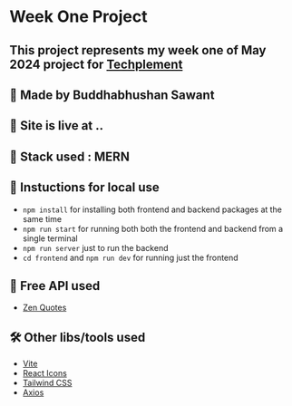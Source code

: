 # Week One Project

## This project represents my week one of May 2024 project for [Techplement](https://techplement.com/)

## 👋 Made by Buddhabhushan Sawant

## 🔗 Site is live at ..

## 💼 Stack used : MERN

## 📝 Instuctions for local use
- `npm install` for installing both frontend and backend packages at the same time
- `npm run start` for running both both the frontend and backend from a single terminal
- `npm run server` just to run the backend
- `cd frontend` and `npm run dev` for running just the frontend

## 🔖 Free API used
- [Zen Quotes](https://zenquotes.io/)

## 🛠️ Other libs/tools used 
- [Vite](https://vitejs.dev/)
- [React Icons](https://react-icons.github.io/react-icons/)
- [Tailwind CSS](https://tailwindcss.com/)
- [Axios](https://axios-http.com/)